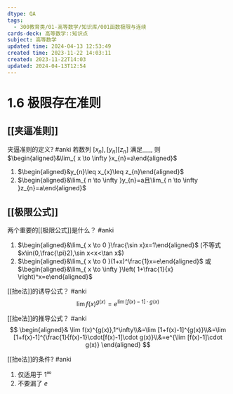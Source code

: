 ```yaml
---
dtype: QA
tags:
  - 300教育类/01-高等数学/知识库/001函数极限与连续
cards-deck: 高等数学::知识点
subject: 高等数学
updated time: 2024-04-13 12:53:49
created time: 2023-11-22 14:03:11
created: 2023-11-22T14:03
updated: 2024-04-13T12:54
---
```

# 1.6 极限存在准则
## [[夹逼准则]]

夹逼准则的定义? #anki 
若数列 $[x_{n}],[y_{n}][z_{n}]$ 满足___, 则 $\begin{aligned}&\lim_{ x \to \infty }x_{n}=a\end{aligned}$
1. $\begin{aligned}&y_{n}\leq x_{x}\leq z_{n}\end{aligned}$
2. $\begin{aligned}&\lim_{ n \to \infty }y_{n}=a且\lim_{ n \to \infty }z_{n}=a\end{aligned}$

## [[极限公式]]

两个重要的[[极限公式]]是什么？ #anki 
1. $\begin{aligned}&\lim_{ x \to 0 }\frac{\sin x}x=1\end{aligned}$ (不等式 $x\in(0,\frac{\pi}2),\sin x<x<\tan x$)
2. $\begin{aligned}&\lim_{ x \to 0 }(1+x)^\frac{1}x=e\end{aligned}$ 或 $\begin{aligned}&\lim_{ x \to \infty }\left( 1+\frac{1}{x} \right)^x=e\end{aligned}$

[[抬e法]]的诱导公式？ #anki 
$$
\lim f(x)^{g(x)}=e^{{\lim[f(x)-1]}\cdot g(x)}
$$

[[抬e法]]的推导公式？ #anki 
$$
\begin{aligned}&
\lim f(x)^{g(x)},1^\infty\\&=\lim [1+f(x)-1]^{g(x)}\\&=\lim [1+f(x)-1]^{\frac{1}{f(x)-1}\cdot[f(x)-1]\cdot g(x)}\\&=e^{\lim [f(x)-1]\cdot g(x)} \end{aligned}
$$

[[抬e法]]的条件? #anki 
1. 仅适用于 $1^\infty$
2. 不要漏了 $e$